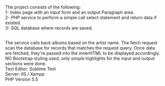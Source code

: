 The project consists of the following:<br>
1- Index page with an input form and an output Paragraph area. <br>
2- PHP service to perform a simple call select statement and return data if existed.<br>
3- SQL database where records are saved.<br><br>

The service calls back albums based on the artist name. The fetch request scan the database for records that matches the request query. Once data are fetched, they're passed into the innerHTML to be displayed accordingly. NO Bootstrap styling used, only simple highlights for the input and output sections were done.
<br>
Text Editor: Sublime Text<br>
Server: IIS / Xampp<br>
PHP Version 5.5<br>
